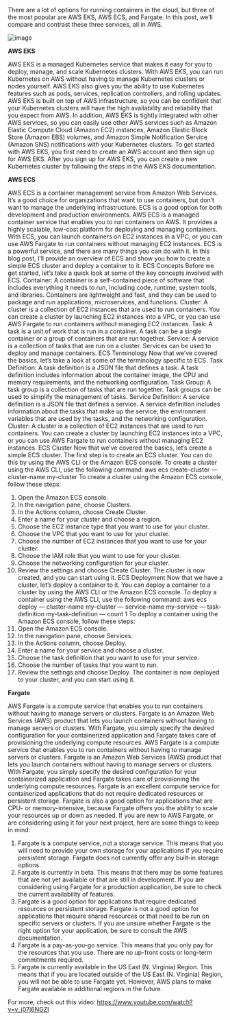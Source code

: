 There are a lot of options for running containers in the cloud, but three of the most popular are AWS EKS, AWS ECS, and Fargate. In this post, we’ll compare and contrast these three services, all in AWS.

![image](https://user-images.githubusercontent.com/99908467/154587690-121b6327-c3a7-4dbc-874b-b4d49400d6c1.png)


**AWS EKS**

AWS EKS is a managed Kubernetes service that makes it easy for you to deploy, manage, and scale Kubernetes clusters. With AWS EKS, you can run Kubernetes on AWS without having to manage Kubernetes clusters or nodes yourself. AWS EKS also gives you the ability to use Kubernetes features such as pods, services, replication controllers, and rolling updates.
AWS EKS is built on top of AWS infrastructure, so you can be confident that your Kubernetes clusters will have the high availability and reliability that you expect from AWS. In addition, AWS EKS is tightly integrated with other AWS services, so you can easily use other AWS services such as Amazon Elastic Compute Cloud (Amazon EC2) instances, Amazon Elastic Block Store (Amazon EBS) volumes, and Amazon Simple Notification Service (Amazon SNS) notifications with your Kubernetes clusters.
To get started with AWS EKS, you first need to create an AWS account and then sign up for AWS EKS. After you sign up for AWS EKS, you can create a new Kubernetes cluster by following the steps in the AWS EKS documentation.

**AWS ECS**

AWS ECS is a container management service from Amazon Web Services. It’s a good choice for organizations that want to use containers, but don’t want to manage the underlying infrastructure. ECS is a good option for both development and production environments.
AWS ECS is a managed container service that enables you to run containers on AWS. It provides a highly scalable, low-cost platform for deploying and managing containers. With ECS, you can launch containers on EC2 instances in a VPC, or you can use AWS Fargate to run containers without managing EC2 instances.
ECS is a powerful service, and there are many things you can do with it. In this blog post, I’ll provide an overview of ECS and show you how to create a simple ECS cluster and deploy a container to it.
ECS Concepts
Before we get started, let’s take a quick look at some of the key concepts involved with ECS.
Container: A container is a self-contained piece of software that includes everything it needs to run, including code, runtime, system tools, and libraries. Containers are lightweight and fast, and they can be used to package and run applications, microservices, and functions.
Cluster: A cluster is a collection of EC2 instances that are used to run containers. You can create a cluster by launching EC2 instances into a VPC, or you can use AWS Fargate to run containers without managing EC2 instances.
Task: A task is a unit of work that is run in a container. A task can be a single container or a group of containers that are run together.
Service: A service is a collection of tasks that are run on a cluster. Services can be used to deploy and manage containers.
ECS Terminology
Now that we’ve covered the basics, let’s take a look at some of the terminology specific to ECS.
Task Definition: A task definition is a JSON file that defines a task. A task definition includes information about the container image, the CPU and memory requirements, and the networking configuration.
Task Group: A task group is a collection of tasks that are run together. Task groups can be used to simplify the management of tasks.
Service Definition: A service definition is a JSON file that defines a service. A service definition includes information about the tasks that make up the service, the environment variables that are used by the tasks, and the networking configuration.
Cluster: A cluster is a collection of EC2 instances that are used to run containers. You can create a cluster by launching EC2 instances into a VPC, or you can use AWS Fargate to run containers without managing EC2 instances.
ECS Cluster
Now that we’ve covered the basics, let’s create a simple ECS cluster.
The first step is to create an ECS cluster. You can do this by using the AWS CLI or the Amazon ECS console.
To create a cluster using the AWS CLI, use the following command:
aws ecs create-cluster — cluster-name my-cluster
To create a cluster using the Amazon ECS console, follow these steps:
1. Open the Amazon ECS console.
2. In the navigation pane, choose Clusters.
3. In the Actions column, choose Create Cluster.
4. Enter a name for your cluster and choose a region.
5. Choose the EC2 instance type that you want to use for your cluster.
6. Choose the VPC that you want to use for your cluster.
7. Choose the number of EC2 instances that you want to use for your cluster.
8. Choose the IAM role that you want to use for your cluster.
9. Choose the networking configuration for your cluster.
10. Review the settings and choose Create Cluster.
The cluster is now created, and you can start using it.
ECS Deployment
Now that we have a cluster, let’s deploy a container to it.
You can deploy a container to a cluster by using the AWS CLI or the Amazon ECS console.
To deploy a container using the AWS CLI, use the following command:
aws ecs deploy — cluster-name my-cluster — service-name my-service — task-definition my-task-definition — count 1
To deploy a container using the Amazon ECS console, follow these steps:
1. Open the Amazon ECS console.
2. In the navigation pane, choose Services.
3. In the Actions column, choose Deploy.
4. Enter a name for your service and choose a cluster.
5. Choose the task definition that you want to use for your service.
6. Choose the number of tasks that you want to run.
7. Review the settings and choose Deploy.
The container is now deployed to your cluster, and you can start using it.

**Fargate**

AWS Fargate is a compute service that enables you to run containers without having to manage servers or clusters. Fargate is an Amazon Web Services (AWS) product that lets you launch containers without having to manage servers or clusters. With Fargate, you simply specify the desired configuration for your containerized application and Fargate takes care of provisioning the underlying compute resources.
AWS Fargate is a compute service that enables you to run containers without having to manage servers or clusters. Fargate is an Amazon Web Services (AWS) product that lets you launch containers without having to manage servers or clusters. With Fargate, you simply specify the desired configuration for your containerized application and Fargate takes care of provisioning the underlying compute resources.
Fargate is an excellent compute service for containerized applications that do not require dedicated resources or persistent storage. Fargate is also a good option for applications that are CPU- or memory-intensive, because Fargate offers you the ability to scale your resources up or down as needed.
If you are new to AWS Fargate, or are considering using it for your next project, here are some things to keep in mind:
1. Fargate is a compute service, not a storage service.
This means that you will need to provide your own storage for your applications if you require persistent storage. Fargate does not currently offer any built-in storage options.
2. Fargate is currently in beta.
This means that there may be some features that are not yet available or that are still in development. If you are considering using Fargate for a production application, be sure to check the current availability of features.
3. Fargate is a good option for applications that require dedicated resources or persistent storage.
Fargate is not a good option for applications that require shared resources or that need to be run on specific servers or clusters. If you are unsure whether Fargate is the right option for your application, be sure to consult the AWS documentation.
4. Fargate is a pay-as-you-go service.
This means that you only pay for the resources that you use. There are no up-front costs or long-term commitments required.
5. Fargate is currently available in the US East (N. Virginia) Region.
This means that if you are located outside of the US East (N. Virginia) Region, you will not be able to use Fargate yet. However, AWS plans to make Fargate available in additional regions in the future.

For more, check out this video: https://www.youtube.com/watch?v=v_j07j6NGZI